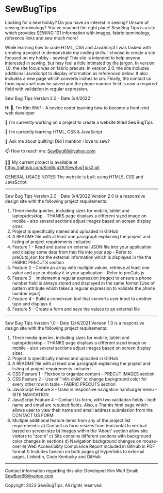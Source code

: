 # SewBugTips
Looking for a new hobby? Do you have an interest in sewing? Unsure of sewing terminology? You've reached the right place! Sew Bug Tips is a site which provides SEWING 101 information with images, fabric terminology, reference links and sew much more!

While learning how to code HTML, CSS and JavaScript I was tasked with creating a project to demonstrate my coding skills. I choose to create a site focused on my hobby - sewing! This site is intended to help anyone interested in sewing, but may feel a little intimated by the jargon. In version 1.0, the site focus was on fabric precuts. In version 2.0, the site includes additional JavaScript to display information as referenced below. It also includes a new page which converts inches to cm. Finally, the contact us form inputs will now be saved and the phone number field is now a required field with validation in regular expression.

Sew Bug Tips Version 2.0 - Date 3/4/2022


Hi 👋, I'm Kim Wolf - A novice coder learning how to become a front-end web developer

🔭 I’m currently working on a project to create a website titled SewBugTips

🌱 I’m currently learning HTML, CSS & JavaScript

💬 Ask me about quilting! Did I mention I love to sew? 

📫 How to reach me: SewBug66@yahoo.com

👨‍💻 My current project is available at https://github.com/KimBug29/SewBugTips2.git

GENERAL USAGE NOTES
The website is built using HTML5, CSS and JavaScript. 

---------------------------------------------------------------------------------------
Sew Bug Tips Version 2.0 - Date 3/4/2022
Version 2.0 is a responsive design site with the following project requirements:
  1) Three media queries, including sizes for mobile, tablet and laptop/desktop - THANKS page displays a different sized image on mobile - also several sections adjust images based on screen display sizes
  2) Project is specifically named and uploaded in GitHub
  3) A README file with at least one paragraph explaining the project and listing of project requirements included
  4) Feature 1 - Read and parse an external JSON file into your application and display some data from that file into your app - Refer to preCuts.json for the external information which is displayed in the the FABRIC PRECUTS section
  5) Feature 2 - Create an array with multiple values, retrieve at least one value and use or display it in your application - Refer to preCuts.js
  6) Feature 3 - Implement a regular expression (regex) to ensure a phone number field is always stored and displayed in the same format  [Use of pattern attribute which takes a regular expression to validate the phone number input]
  7) Feature 4 - Build a conversion tool that converts user input to another type and displays it
  8) Feature 5 - Create a form and save the values to an external file
---------------------------------------------------------------------------------------
Sew Bug Tips Version 1.0 - Date 12/4/2021
Version 1.0 is a responsive design site with the following project requirements:
  1) Three media queries, including sizes for mobile, tablet and laptop/desktop - THANKS page displays a different sized image on mobile - also several sections adjust images based on screen display sizes
  2) Project is specifically named and uploaded in GitHub
  3) A README file with at least one paragraph explaining the project and listing of project requirements included
  4) CSS Feature 1 - Flexbox to organize content - PRECUT IMAGES section
  5) CSS Feature 2 - Use of ".nth-child" to change background color for every other row in table - FABRIC PRECUTS section
  6) JavaScript Feature 3 - Used in responsive navigation hamburger menu - SITE NAVIGATION
  7) JavaScript Feature 4 - Contact Us form, with two validation fields - both name and email are required fields. Also, a Thanks html page which allows user to view their name and email address submission from the CONTACT US FORM
  8) Multiple additional feature items from any of the project list requirements:
    a) Contact us form resizes from horizontal to vertical based on screen size
    b) Images within the 'About' section allow site visitors to "zoom"
    c) Site contains different sections with background color changes in sections
    d) Navigation background changes on mouse-over
    e) Web Accessibility Compliance Report included in GitHub in PDF format
    f) Includes favicon on both pages
    g) Hyperlinks to external pages, LinkedIn, Code Kentucky and GitHub
    

---------------------------------------------------------------------------------------

Contact information regarding this site: 
  Developer: Kim Wolf
  Email: SewBug66@yahoo.com

Copyright 2022 SewBugTips. All rights reserved.

